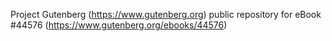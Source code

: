 Project Gutenberg (https://www.gutenberg.org) public repository for eBook #44576 (https://www.gutenberg.org/ebooks/44576)
